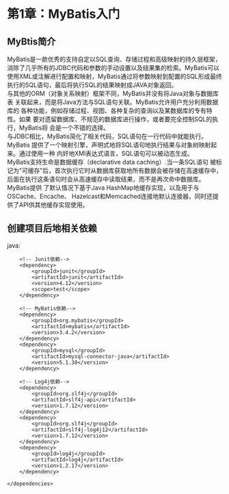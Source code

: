 # 第1章：MyBatis入门  
  
## MyBtis简介  
MyBatis是一款优秀的支持自定以SQL查询、存储过程和高级映射的持久层框架，
消除了几乎所有的JDBC代码和参数的手动设置以及结果集的检索。MyBatis可以
使用XML或注解进行配置和映射，MyBatis通过将参数映射到配置的SQL形成最终
执行的SQL语句，最后将执行SQL的结果映射成JAVA对象返回。  
与其他的ORM（对象关系映射）框架不同，MyBatis并没有将Java对象与数据库表
关联起来，而是将Java方法与SQL语句关联。MyBatis允许用户充分利用数据库的
各种功能，例如存储过程、视图、各种复杂的查询以及某数据库的专有特性。如果
要对遗留数据库、不规范的数据库进行操作，或者要完全控制SQL的执行，MyBatis将
会是一个不错的选择。  
与JDBC相比，MyBatis简化了相关代码，SQL语句在一行代码中就能执行。MyBatis
提供了一个映射引擎，声明式地将SQL语句地执行结果与对象树映射起来。通过使用一种
内奸地XMl表达式语言，SQL语句可以被动态生成。  
MyBatis支持生命是数据缓存（declarative data caching）.当一条SQL语句
被标记为"可缓存"后，首次执行它时从数据库获取地所有数据会被存储在高速缓存中，
后面在执行这条语句时会从高速缓存中读取结果，而不是再次命中数据库。MyBatis提供
了默认情况下基于Java HashMap地缓存实现，以及用于与OSCache、Encache、
Hazelcast和Memcached连接地默认连接器，同时还提供了API供其他缓存实现使用。  

## 创建项目后地相关依赖  
java:  
<dependencies>

        <!-- Junit依赖-->
        <dependency>
            <groupId>junit</groupId>
            <artifactId>junit</artifactId>
            <version>4.12</version>
            <scope>test</scope>
        </dependency>

        <!-- MyBatis依赖-->
        <dependency>
            <groupId>org.mybatis</groupId>
            <artifactId>mybatis</artifactId>
            <version>3.4.2</version>
        </dependency>
        <dependency>
            <groupId>mysql</groupId>
            <artifactId>mysql-connector-java</artifactId>
            <version>5.1.38</version>
        </dependency>

        <!-- Log4j依赖-->
        <dependency>
            <groupId>org.slf4j</groupId>
            <artifactId>slf4j-api</artifactId>
            <version>1.7.12</version>
        </dependency>
        <dependency>
            <groupId>org.slf4j</groupId>
            <artifactId>slf4j-log4j12</artifactId>
            <version>1.7.12</version>
        </dependency>
        <dependency>
            <groupId>log4j</groupId>
            <artifactId>log4j</artifactId>
            <version>1.2.17</version>
        </dependency>

    </dependencies>
















